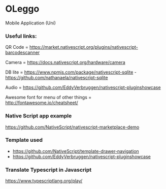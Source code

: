 # OLeggo
Mobile Application (Uni)

### Useful links:

QR Code = https://market.nativescript.org/plugins/nativescript-barcodescanner

Camera = https://docs.nativescript.org/hardware/camera

DB lite = https://www.npmjs.com/package/nativescript-sqlite   -
          https://github.com/nathanaela/nativescript-sqlite
          
Audio   = https://github.com/EddyVerbruggen/nativescript-pluginshowcase   

Awesome font for menu of other things = http://fontawesome.io/cheatsheet/

### Native Script app example

https://github.com/NativeScript/nativescript-marketplace-demo

### Template used
* https://github.com/NativeScript/template-drawer-navigation
* https://github.com/EddyVerbruggen/nativescript-pluginshowcase

### Translate Typescript in Javascript
https://www.typescriptlang.org/play/
